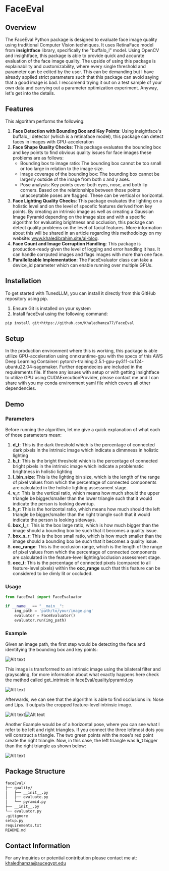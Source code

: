 # FaceEval

## Overview
The FaceEval Python package is designed to evaluate face image quality using traditional Computer Vision techniques. It uses RetinaFace model from **insightface** library, specifically the "buffalo_l" model. Using OpenCV and insightface, this package is able to provide quick and accurate evaluation of the face image quality. The upside of using this package is explainability and customizability, where every single threshold and parameter can be edited by the user. This can be demanding but I have already applied strict parameters such that this package can avoid saying that a good image is bad. I reccomend trying it out on a test sample of your own data and carrying out a parameter optimization experiment. Anyway, let's get into the details.

## Features
This algorithm performs the following:
1. **Face Detection with Bounding Box and Key Points**: Using insightface's buffalo_l detector (which is a retinaface model), this package can detect faces in images with GPU-acceleration
2. **Face Shape Quality Checks**: This package evaluates the bounding box and key points to find obvious quality issues for face images these problems are as follows:
    - Bounding box to image ratio: The bounding box cannot be too small or too large in relation to the image size.
    - Image coverage of the bounding box: The bounding box cannot be largerly outside of the image from both x and y axes.
    - Pose analysis: Key points cover both eyes, nose, and both lip corners. Based on the relationships between those points unacceptable poses are flagged. These can be vertical or horizontal.
3. **Face Lighting Quality Checks**: This package evaluates the lighting on a holistic level and on the level of specefic features derived from key points. By creating an intrinsic image as well as creating a Gaussian Image Pyramid depending on the image size and with a specific algorithm for evaluating brightness and occlusion, this package can detect quality problems on the level of facial features. More information about this will be shared in an article regarding this methodology on my website: www.khaledibrahim.site/ai-blog.
4. **Face Count and Image Corruption Handling**: This package is production-ready given the level of logging and error handling it has. It can handle corrputed images and flags images with more than one face.
5. **Parallelizable Implementation**: The FaceEvaluator class can take a device_id parameter which can enable running over multiple GPUs.

## Installation
To get started with TunedLLM, you can install it directly from this GitHub repository using pip.
1. Ensure Git is installed on your system
2. Install faceEval using the following command:
```bash
pip install git+https://github.com/Khaledhamza77/FaceEval
```

## Setup
In the production environment where this is working, this package is able utilize GPU-acceleration using onnxruntime-gpu with the specs of this AWS Deep Learning Container: pytorch-training:2.5.1-gpu-py311-cu124-ubuntu22.04-sagemaker. Further dependecies are included in the requirements file. If there any issues with setup or with getting insightface to utilize GPU using CUDAExecutionProvider, please contact me and I can share with you my conda environment yaml file which covers all other dependencies.

## Demo
### Parameters
Before running the algorithm, let me give a quick explanation of what each of those parameters mean:
1. **d_t**: This is the dark threshold which is the percentage of connected dark pixels in the intrinsic image which indicate a dimmness in holistic lighting
2. **b_t**: This is the bright threshold which is the percentage of connected bright pixels in the intrinsic image which indicate a problematic brightness in holistic lighting
3. **l_bin_size**: This is the lighting bin size, which is the length of the range of pixel values from which the percentage of connected components are calculated in the holistic lighting assessment stage.
4. **v_r**: This is the vertical ratio, which means how much should the upper triangle be bigger/smaller than the lower triangle such that it would indicate the person is looking down/up.
5. **h_r**: This is the horizontal ratio, which means how much should the left triangle be bigger/smaller than the right triangle such that it would indicate the person is looking sideways.
6. **box_l_r**: This is the box large ratio, which is how much bigger than the image should a bounding box be such that it becomes a quality issue.
7. **box_s_r**: This is the box small ratio, which is how much smaller than the image should a bounding box be such that it becomes a quality issue.
8. **occ_range**: This is the occlusion range, which is the length of the range of pixel values from which the percentage of connected components are calculated in the feature-level lighting/occlusion assessment stage.
9. **occ_t**: This is the percentage of connected pixels (compared to all feature-level pixels) within the **occ_range** such that this feature can be considered to be dimly lit or occluded.

### Usage
```python
from faceEval import FaceEvaluator

if __name__ == "__main__":
    img_path = 'path/to/your/image.png'
    evaluator = FaceEvaluator()
    evaluator.run(img_path)
```

### Example
Given an image path, the first step would be detecting the face and identifying the bounding box and key points:

![Alt text](./demo/masked.png)

This image is transformed to an intrinsic image using the bilateral filter and grayscaling, for more information about what exactly happens here check the method called get_intrinsic in faceEval/quality/pyramid.py

![Alt text](./demo/intrinsic.png)

Afterwards, we can see that the algorithm is able to find occlusions in: Nose and Lips. It outputs the cropped feature-level intrinsic image.

![Alt text](./demo/occ1.png)![Alt text](./demo/occ2.png)

Another Example would be of a horizontal pose, where you can see what I refer to be left and right triangles. If you connect the three leftmost dots you will construct a triangle. The two green points with the nose's red point create the right triangle. Now, in this case, the left triangle was **h_t** bigger than the right triangle as shown below:

![Alt text](./demo/horizontal_pose.png)

## Package Structure
```bash
faceEval/
├── quality/
│   ├── __init__.py
│   ├── evaluate.py
│   └── pyramid.py
├── __init__.py
└── evaluator.py
.gitignore
setup.py
requirements.txt
README.md
```

## Contact Information
For any inquiries or potential contribution please contact me at: khaledhamza@aucegypt.edu